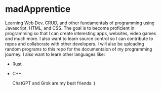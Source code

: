 # madApprentice
Learning Web Dev, CRUD, and other fundamentals of programming using Javascript, HTML, and CSS.
The goal is to become proficient in programming so that I can create interesting apps, websites, video games and much more.
I also want to learn source control so I can contribute to repos and collaborate with other developers. 
I will also be uploading random programs to this repo for the documentaion of my programming journey.
I also want to learn other languages like:
- Rust
- C++

  ChatGPT and Grok are my best friends :)
